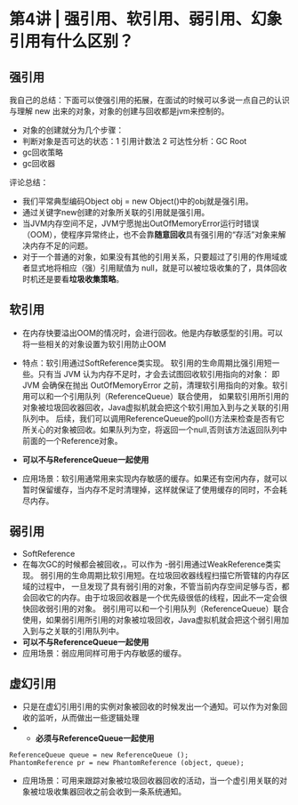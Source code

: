 # 第4讲 | 强引用、软引用、弱引用、幻象引用有什么区别？



## 强引用
我自己的总结：下面可以使强引用的拓展，在面试的时候可以多说一点自己的认识与理解
new 出来的对象，对象的创建与回收都是jvm来控制的。
- 对象的创建就分为几个步骤：
- 判断对象是否可达的状态：1 引用计数法  2 可达性分析：GC Root
- gc回收策略
- gc回收器

评论总结：
- 我们平常典型编码Object obj = new Object()中的obj就是强引用。
- 通过关键字new创建的对象所关联的引用就是强引用。 
- 当JVM内存空间不足，JVM宁愿抛出OutOfMemoryError运行时错误（OOM），使程序异常终止，也不会靠**随意回收**具有强引用的“存活”对象来解决内存不足的问题。
- 对于一个普通的对象，如果没有其他的引用关系，只要超过了引用的作用域或者显式地将相应（强）引用赋值为 null，就是可以被垃圾收集的了，具体回收时机还是要看**垃圾收集策略**。

## 软引用
- 在内存快要溢出OOM的情况时，会进行回收。他是内存敏感型的引用。可以将一些相关的对象设置为软引用防止OOM
- 特点：软引用通过SoftReference类实现。 软引用的生命周期比强引用短一些。只有当 JVM 认为内存不足时，才会去试图回收软引用指向的对象：
即JVM 会确保在抛出 OutOfMemoryError 之前，清理软引用指向的对象。软引用可以和一个引用队列（ReferenceQueue）联合使用，
如果软引用所引用的对象被垃圾回收器回收，Java虚拟机就会把这个软引用加入到与之关联的引用队列中。
后续，我们可以调用ReferenceQueue的poll()方法来检查是否有它所关心的对象被回收。如果队列为空，将返回一个null,否则该方法返回队列中前面的一个Reference对象。
- **可以不与ReferenceQueue一起使用**

- 应用场景：软引用通常用来实现内存敏感的缓存。如果还有空闲内存，就可以暂时保留缓存，当内存不足时清理掉，这样就保证了使用缓存的同时，不会耗尽内存。

## 弱引用
- SoftReference
- 在每次GC的时候都会被回收，。可以作为
-弱引用通过WeakReference类实现。 弱引用的生命周期比软引用短。在垃圾回收器线程扫描它所管辖的内存区域的过程中，
一旦发现了具有弱引用的对象，不管当前内存空间足够与否，都会回收它的内存。由于垃圾回收器是一个优先级很低的线程，因此不一定会很快回收弱引用的对象。
弱引用可以和一个引用队列（ReferenceQueue）联合使用，如果弱引用所引用的对象被垃圾回收，Java虚拟机就会把这个弱引用加入到与之关联的引用队列中。
- **可以不与ReferenceQueue一起使用**
- 应用场景：弱应用同样可用于内存敏感的缓存。

## 虚幻引用
- 只是在虚幻引用引用的实例对象被回收的时候发出一个通知。可以作为对象回收的监听，从而做出一些逻辑处理
- - **必须与ReferenceQueue一起使用**
```
ReferenceQueue queue = new ReferenceQueue ();
PhantomReference pr = new PhantomReference (object, queue);
```

- 应用场景：可用来跟踪对象被垃圾回收器回收的活动，当一个虚引用关联的对象被垃圾收集器回收之前会收到一条系统通知。